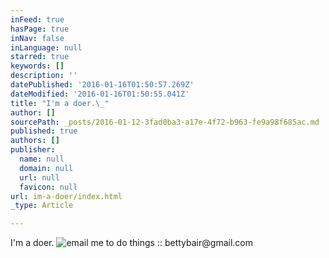 ```yaml
---
inFeed: true
hasPage: true
inNav: false
inLanguage: null
starred: true
keywords: []
description: ''
datePublished: '2016-01-16T01:50:57.269Z'
dateModified: '2016-01-16T01:50:55.041Z'
title: "I'm a doer.\_"
author: []
sourcePath: _posts/2016-01-12-3fad0ba3-a17e-4f72-b963-fe9a98f685ac.md
published: true
authors: []
publisher:
  name: null
  domain: null
  url: null
  favicon: null
url: im-a-doer/index.html
_type: Article

---
```

I'm a doer.
![email me to do things :: bettybair@gmail.com](https://s3-us-west-2.amazonaws.com/the-grid-img/p/f5522b828b47201206709d432b31a24c0d5c1969.jpg)

#